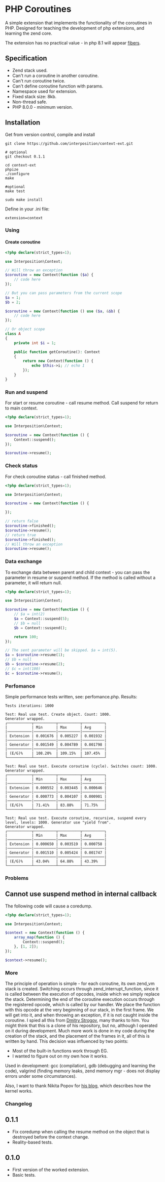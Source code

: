 # PHP Coroutines

A simple extension that implements the functionality of the coroutines in PHP.
Designed for teaching the development of php extensions, and learning the zend core.

The extension has no practical value - in php 8.1 will appear [fibers](https://wiki.php.net/rfc/fibers).

## Specification

- Zend stack used.
- Can't run a coroutine in another coroutine.
- Can't run coroutine twice.
- Can't define coroutine function with params.
- Namespace used for extension.
- Fixed stack size: 8kb.
- Non-thread safe.
- PHP 8.0.0 - minimum version.

## Installation

Get from version control, compile and install

```
git clone https://github.com/interposition/context-ext.git

# optional
git checkout 0.1.1

cd context-ext
phpize
./configure
make

#optional
make test

sudo make install
```
Define in your .ini file:

```
extension=context
```
### Using

#### Create coroutine
```php
<?php declare(strict_types=1);

use Interposition\Context;

// Will throw an exception
$coroutine = new Context(function ($a) {
    // code here
});

// But you can pass parameters from the current scope
$a = 1;
$b = 2;

$coroutine = new Context(function () use ($a, &$b) {
    // code here
});

// Or object scope
class A
{
    private int $i = 1;

    public function getCoroutine(): Context
    {
        return new Context(function () {
            echo $this->i; // echo 1
        });
    }
}
```

### Run and suspend

For start or resume coroutine - call resume method. Call suspend for return to main context.
```php
<?php declare(strict_types=1);

use Interposition\Context;

$coroutine = new Context(function () {
    Context::suspend();
});

$coroutine->resume();

```

### Check status

For check coroutine status - call finished method.

```php
<?php declare(strict_types=1);

use Interposition\Context;

$coroutine = new Context(function () {

});

// return false
$coroutine->finished();
$coroutine->resume();
// return true
$coroutine->finished();
// Will throw an exception
$coroutine->resume();

```

### Data exchange
To exchange data between parent and child context
\- you can pass the parameter in resume or suspend method.
If the method is called without a parameter, it will return null.

```php
<?php declare(strict_types=1);

use Interposition\Context;

$coroutine = new Context(function () {
    // $a = int(2)
    $a = Context::suspend(5);
    // $b = null
    $b = Context::suspend();

    return 100;
});

// The sent parameter will be skipped. $a = int(5).
$a = $coroutine->resume(1);
// $b = null
$b = $coroutine->resume(2);
// $c = int(100)
$c = $coroutine->resume();
```

### Perfomance
Simple performance tests written, see: perfomance.php. Results:
```
Tests iterations: 1000

Test: Real use test. Create object. Count: 1000.
Generator wrapped.
┌───────────┬──────────┬──────────┬──────────┐
|           | Min      | Max      | Avg      |
|───────────|──────────|──────────|──────────|
| Extension | 0.001676 | 0.005227 | 0.001932 |
|───────────|──────────|──────────|──────────|
| Generator | 0.001549 | 0.004789 | 0.001798 |
|───────────|──────────|──────────|──────────|
| (E/G)%    | 108.20%  | 109.15%  | 107.45%  |
└───────────┴──────────┴──────────┴──────────┘

Test: Real use test. Execute coroutine (cycle). Switches count: 1000.
Generator wrapped.
┌───────────┬──────────┬──────────┬──────────┐
|           | Min      | Max      | Avg      |
|───────────|──────────|──────────|──────────|
| Extension | 0.000552 | 0.003445 | 0.000646 |
|───────────|──────────|──────────|──────────|
| Generator | 0.000773 | 0.004107 | 0.000901 |
|───────────|──────────|──────────|──────────|
| (E/G)%    | 71.41%   | 83.88%   | 71.75%   |
└───────────┴──────────┴──────────┴──────────┘

Test: Real use test. Execute coroutine, recursive, suspend every level, levels: 1000. Generator use "yield from".
Generator wrapped.
┌───────────┬──────────┬──────────┬──────────┐
|           | Min      | Max      | Avg      |
|───────────|──────────|──────────|──────────|
| Extension | 0.000650 | 0.003519 | 0.000758 |
|───────────|──────────|──────────|──────────|
| Generator | 0.001510 | 0.005424 | 0.001747 |
|───────────|──────────|──────────|──────────|
| (E/G)%    | 43.04%   | 64.88%   | 43.39%   |
└───────────┴──────────┴──────────┴──────────┘
```
### Problems
## Cannot use suspend method in internal callback
The following code will cause a coredump.
```php
<?php declare(strict_types=1);

use Interposition\Context;

$context = new Context(function () {
    array_map(function () {
        Context::suspend();
    }, [1, 2]);
});

$context->resume();
```
### More
The principle of operation is simple - for each coroutine, its own zend_vm stack is created. 
Switching occurs through zend_interrupt_function, 
since it is called between the execution of opcodes, 
inside which we simply replace the stack. 
Determining the end of the coroutine execution occurs through the registered opcode, 
which is called by our handler. We place the function with this opcode at the very beginning of our stack,
in the first frame. 
We will get into it, and when throwing an exception,
if it is not caught inside the coroutine. 
I spied all this from [Dmitry Strogov](https://github.com/dstogov/fiber-ext), many thanks to him. 
You might think that this is a clone of his repository, but no, 
although I operated on it during development. 
Much more work is done in my code during the creation of the stack, 
and the placement of the frames in it, all of this is written by hand. 
This decision was influenced by two points:

- Most of the built-in functions work through EG.
- I wanted to figure out on my own how it works.

Used in development: gcc (compilation), gdb (debugging and learning the code), 
valgrind (finding memory leaks, zend memory mgr - does not display errors under some circumstances).

Also, I want to thank Nikita Popov for [his blog](https://www.npopov.com), which describes how the kernel works. 

### Changelog
## 0.1.1
- Fix coredump when calling the resume method on the object that is destroyed before the context change.
- Reality-based tests.

## 0.1.0
- First version of the worked extension.
- Basic tests.
